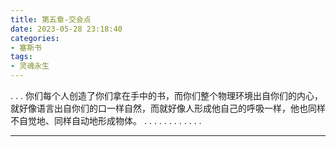 ```yaml
---
title: 第五章-交会点
date: 2023-05-28 23:18:40
categories: 
- 塞斯书
tags:
- 灵魂永生
---
```

.
.
.
你们每个人创造了你们拿在手中的书，而你们整个物理环境出自你们的内心，就好像语言出自你们的口一样自然，而就好像人形成他自己的呼吸一样，他也同样不自觉地、同样自动地形成物体。
.
.
.
.
.
.
.
.
.
.
.
.


---